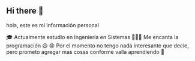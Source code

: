 ## Hi there 👋
hola, este es mi información personal

🎓 Actualmente estudio en Ingeniería en Sistemas 
👨🏻‍💻 Me encanta la programación 😃 
😞 Por el momento no tengo nada interesante que decie, pero prometo agregar mas cosas conforme valla aprendiendo 🥺
